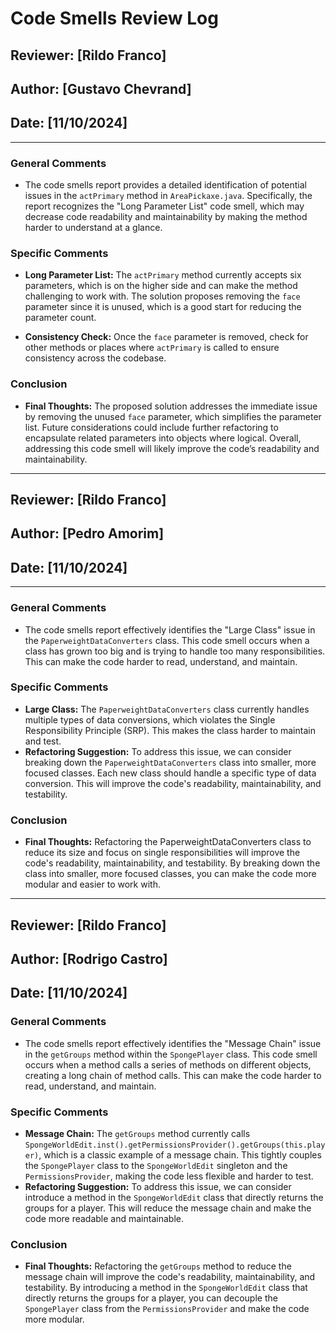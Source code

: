 
# Code Smells Review Log

## Reviewer: [Rildo Franco] 
## Author: [Gustavo Chevrand]  
## Date: [11/10/2024]

---

### General Comments
- The code smells report provides a detailed identification of potential issues in the `actPrimary` method in `AreaPickaxe.java`. Specifically, the report recognizes the "Long Parameter List" code smell, which may decrease code readability and maintainability by making the method harder to understand at a glance.

### Specific Comments
- **Long Parameter List:** The `actPrimary` method currently accepts six parameters, which is on the higher side and can make the method challenging to work with. The solution proposes removing the `face` parameter since it is unused, which is a good start for reducing the parameter count. 

- **Consistency Check:** Once the `face` parameter is removed, check for other methods or places where `actPrimary` is called to ensure consistency across the codebase.

### Conclusion
- **Final Thoughts:** The proposed solution addresses the immediate issue by removing the unused `face` parameter, which simplifies the parameter list. Future considerations could include further refactoring to encapsulate related parameters into objects where logical. Overall, addressing this code smell will likely improve the code’s readability and maintainability.

--- 

## Reviewer: [Rildo Franco] 
## Author: [Pedro Amorim]  
## Date: [11/10/2024]

---

### General Comments
- The code smells report effectively identifies the "Large Class" issue in the `PaperweightDataConverters` class. This code smell occurs when a class has grown too big and is trying to handle too many responsibilities. This can make the code harder to read, understand, and maintain.

### Specific Comments
- **Large Class:** The `PaperweightDataConverters` class currently handles multiple types of data conversions, which violates the Single Responsibility Principle (SRP). This makes the class harder to maintain and test.
- **Refactoring Suggestion:** To address this issue, we can consider breaking down the `PaperweightDataConverters` class into smaller, more focused classes. Each new class should handle a specific type of data conversion. This will improve the code's readability, maintainability, and testability.


### Conclusion
- **Final Thoughts:** Refactoring the PaperweightDataConverters class to reduce its size and focus on single responsibilities will improve the code's readability, maintainability, and testability. By breaking down the class into smaller, more focused classes, you can make the code more modular and easier to work with.

---

## Reviewer: [Rildo Franco] 
## Author: [Rodrigo Castro]  
## Date: [11/10/2024]

### General Comments
- The code smells report effectively identifies the "Message Chain" issue in the `getGroups` method within the `SpongePlayer` class. This code smell occurs when a method calls a series of methods on different objects, creating a long chain of method calls. This can make the code harder to read, understand, and maintain.

### Specific Comments
- **Message Chain:** The `getGroups` method currently calls `SpongeWorldEdit.inst().getPermissionsProvider().getGroups(this.player)`, which is a classic example of a message chain. This tightly couples the `SpongePlayer` class to the `SpongeWorldEdit` singleton and the `PermissionsProvider`, making the code less flexible and harder to test.
- **Refactoring Suggestion:** To address this issue, we can consider introduce a method in the `SpongeWorldEdit` class that directly returns the groups for a player. This will reduce the message chain and make the code more readable and maintainable.

### Conclusion
- **Final Thoughts:** Refactoring the `getGroups` method to reduce the message chain will improve the code's readability, maintainability, and testability. By introducing a method in the `SpongeWorldEdit` class that directly returns the groups for a player, you can decouple the `SpongePlayer` class from the `PermissionsProvider` and make the code more modular.
